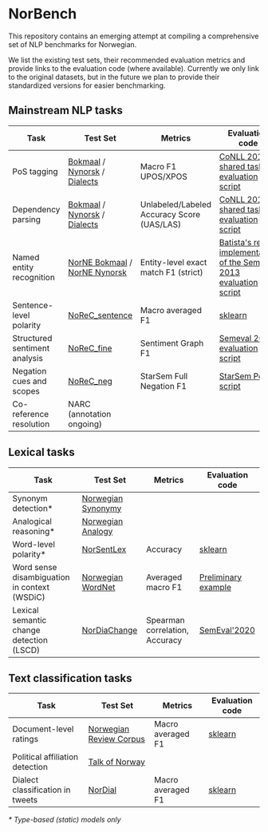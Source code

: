 # NorBench
This repository contains an emerging attempt at compiling a comprehensive set 
of NLP benchmarks for Norwegian.

We list the existing test sets, their recommended evaluation metrics 
and provide links to the evaluation code (where available). 
Currently we only link to the original datasets, 
but in the future we plan to provide their standardized versions for easier benchmarking.   

## Mainstream NLP tasks

| Task                        | Test Set               | Metrics| Evaluation code |
|-----------------------------|------------------------|--------|-----------------|
|PoS tagging                  |[Bokmaal](https://github.com/UniversalDependencies/UD_Norwegian-Bokmaal) / [Nynorsk](https://github.com/UniversalDependencies/UD_Norwegian-Nynorsk) / [Dialects](https://github.com/UniversalDependencies/UD_Norwegian-NynorskLIA)| Macro F1 UPOS/XPOS       | [CoNLL 2018 shared task evaluation script](https://universaldependencies.org/conll18/conll18_ud_eval.py)                |
|Dependency parsing           |[Bokmaal](https://github.com/UniversalDependencies/UD_Norwegian-Bokmaal) / [Nynorsk](https://github.com/UniversalDependencies/UD_Norwegian-Nynorsk) / [Dialects](https://github.com/UniversalDependencies/UD_Norwegian-NynorskLIA)                        |  Unlabeled/Labeled Accuracy Score (UAS/LAS)      | [CoNLL 2018 shared task evaluation script](https://universaldependencies.org/conll18/conll18_ud_eval.py)                |
|Named entity recognition     |[NorNE Bokmaal](https://github.com/ltgoslo/norne/tree/master/ud/nob) / [NorNE Nynorsk](https://github.com/ltgoslo/norne/tree/master/ud/nno)                        | Entity-level exact match F1 (strict)       | [Batista's re-implementation of the SemEval 2013 evaluation script](https://github.com/davidsbatista/NER-Evaluation)               |
|Sentence-level polarity      |[NoReC_sentence](https://github.com/ltgoslo/norec_sentence/)| Macro averaged F1      |  [sklearn](https://scikit-learn.org/stable/modules/generated/sklearn.metrics.f1_score.html)     |
|Structured sentiment analysis|[NoReC_fine](https://github.com/ltgoslo/norec_fine)                        | Sentiment Graph F1 |  [Semeval 2022 evaluation script](https://github.com/jerbarnes/semeval22_structured_sentiment/blob/master/evaluation/evaluate_single_dataset.py)              |
|Negation cues and scopes     |[NoReC_neg](https://github.com/ltgoslo/norec_neg/)                        |  StarSem Full Negation F1      | [StarSem Perl script](https://github.com/ltgoslo/norec_neg/blob/main/modeling/evaluation/eval.cd-sco.pl)                |
|Co-reference resolution      |NARC (annotation ongoing)                        |        |                 |


## Lexical tasks

| Task                        | Test Set               | Metrics| Evaluation code |
|-----------------------------|------------------------|--------|-----------------|
|Synonym detection*            |[Norwegian Synonymy](https://github.com/ltgoslo/norwegian-synonyms)                        |        |                 |
|Analogical reasoning*         |[Norwegian Analogy](https://github.com/ltgoslo/norwegian-analogies)                        |        |                 |
|Word-level polarity*          |[NorSentLex](https://github.com/ltgoslo/norsentlex)                        |   Accuracy     |  [sklearn](https://scikit-learn.org/stable/modules/generated/sklearn.metrics.accuracy_score.html)    |
|Word sense disambiguation in context (WSDiC)|[Norwegian WordNet](https://www.nb.no/sprakbanken/en/resource-catalogue/oai-nb-no-sbr-27/)      |Averaged macro F1 |[Preliminary example](https://github.com/ltgoslo/simple_elmo/blob/master/simple_elmo/examples/wsd_eval.py)|
|Lexical semantic change detection (LSCD)|[NorDiaChange](https://github.com/ltgoslo/nor_dia_change) | Spearman correlation, Accuracy |[SemEval'2020](https://github.com/akutuzov/semeval2020/blob/master/code/eval.py)|

## Text classification tasks

| Task                        | Test Set               | Metrics| Evaluation code |
|-----------------------------|------------------------|--------|-----------------|
|Document-level ratings         |[Norwegian Review Corpus](https://github.com/ltgoslo/norec)                        |   Macro averaged F1      |  [sklearn](https://scikit-learn.org/stable/modules/generated/sklearn.metrics.f1_score.html)               |
|Political affiliation detection|[Talk of Norway](https://github.com/ltgoslo/talk-of-norway)                        |        |                 |
|Dialect classification in tweets  |[NorDial](https://github.com/jerbarnes/norwegian_dialect)                        |  Macro averaged F1      |  [sklearn](https://scikit-learn.org/stable/modules/generated/sklearn.metrics.f1_score.html)               |

_* Type-based (static) models only_
